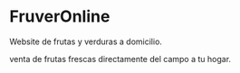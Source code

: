 # FruverOnline
Website de frutas y verduras a domicilio.

venta de frutas frescas directamente del campo a tu hogar.
